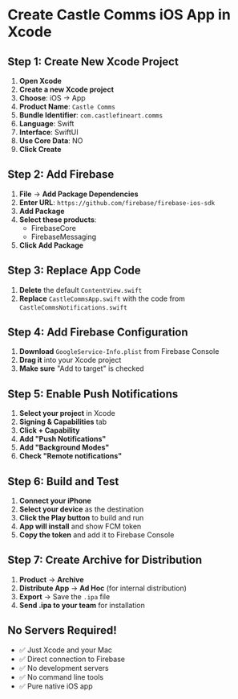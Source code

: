 # Create Castle Comms iOS App in Xcode

## Step 1: Create New Xcode Project

1. **Open Xcode**
2. **Create a new Xcode project**
3. **Choose**: iOS → App
4. **Product Name**: `Castle Comms`
5. **Bundle Identifier**: `com.castlefineart.comms`
6. **Language**: Swift
7. **Interface**: SwiftUI
8. **Use Core Data**: NO
9. **Click Create**

## Step 2: Add Firebase

1. **File** → **Add Package Dependencies**
2. **Enter URL**: `https://github.com/firebase/firebase-ios-sdk`
3. **Add Package**
4. **Select these products**:
   - FirebaseCore
   - FirebaseMessaging
5. **Click Add Package**

## Step 3: Replace App Code

1. **Delete** the default `ContentView.swift`
2. **Replace** `CastleCommsApp.swift` with the code from `CastleCommsNotifications.swift`

## Step 4: Add Firebase Configuration

1. **Download** `GoogleService-Info.plist` from Firebase Console
2. **Drag it** into your Xcode project
3. **Make sure** "Add to target" is checked

## Step 5: Enable Push Notifications

1. **Select your project** in Xcode
2. **Signing & Capabilities** tab
3. **Click + Capability**
4. **Add "Push Notifications"**
5. **Add "Background Modes"**
6. **Check "Remote notifications"**

## Step 6: Build and Test

1. **Connect your iPhone**
2. **Select your device** as the destination
3. **Click the Play button** to build and run
4. **App will install** and show FCM token
5. **Copy the token** and add it to Firebase Console

## Step 7: Create Archive for Distribution

1. **Product** → **Archive**
2. **Distribute App** → **Ad Hoc** (for internal distribution)
3. **Export** → Save the `.ipa` file
4. **Send .ipa to your team** for installation

## No Servers Required!

- ✅ Just Xcode and your Mac
- ✅ Direct connection to Firebase
- ✅ No development servers
- ✅ No command line tools
- ✅ Pure native iOS app